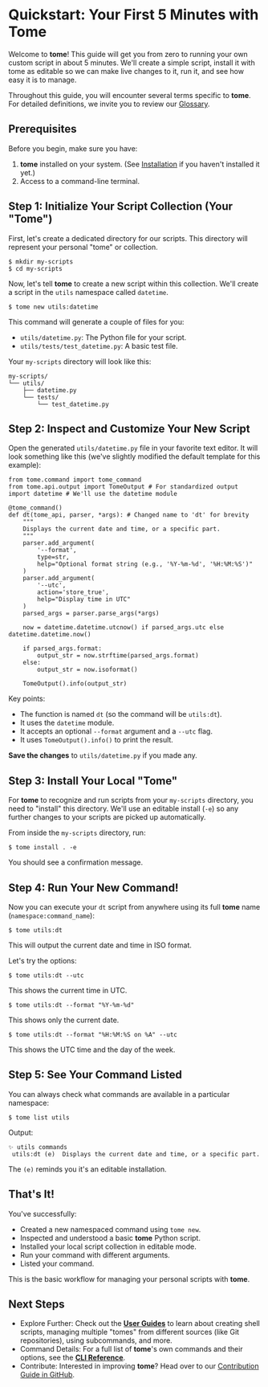 # Quickstart: Your First 5 Minutes with Tome

Welcome to **tome**! This guide will get you from zero to running your own
custom script in about 5 minutes. We'll create a simple script, install it with
tome as editable so we can make live changes to it, run it, and see how easy it
is to manage.

Throughout this guide, you will encounter several terms specific to **tome**.
For detailed definitions, we invite you to review our [Glossary](../resources/glossary.md).

## Prerequisites

Before you begin, make sure you have:

1.  **tome** installed on your system. (See [Installation](installing.md) if you
    haven't installed it yet.)
2.  Access to a command-line terminal.

## Step 1: Initialize Your Script Collection (Your "Tome")

First, let's create a dedicated directory for our scripts. This directory will
represent your personal "tome" or collection.

    $ mkdir my-scripts
    $ cd my-scripts

Now, let's tell **tome** to create a new script within this collection. We'll
create a script in the `utils` namespace called `datetime`.

    $ tome new utils:datetime

This command will generate a couple of files for you:
* `utils/datetime.py`: The Python file for your script.
* `utils/tests/test_datetime.py`: A basic test file.

Your `my-scripts` directory will look like this:

    my-scripts/
    └── utils/
        ├── datetime.py
        └── tests/
            └── test_datetime.py

## Step 2: Inspect and Customize Your New Script

Open the generated `utils/datetime.py` file in your favorite text editor. It
will look something like this (we've slightly modified the default template for
this example):

    from tome.command import tome_command
    from tome.api.output import TomeOutput # For standardized output
    import datetime # We'll use the datetime module

    @tome_command()
    def dt(tome_api, parser, *args): # Changed name to 'dt' for brevity
        """
        Displays the current date and time, or a specific part.
        """
        parser.add_argument(
            '--format',
            type=str,
            help="Optional format string (e.g., '%Y-%m-%d', '%H:%M:%S')"
        )
        parser.add_argument(
            '--utc',
            action='store_true',
            help="Display time in UTC"
        )
        parsed_args = parser.parse_args(*args)

        now = datetime.datetime.utcnow() if parsed_args.utc else datetime.datetime.now()

        if parsed_args.format:
            output_str = now.strftime(parsed_args.format)
        else:
            output_str = now.isoformat()

        TomeOutput().info(output_str)

Key points:
* The function is named `dt` (so the command will be `utils:dt`).
* It uses the `datetime` module.
* It accepts an optional `--format` argument and a `--utc` flag.
* It uses `TomeOutput().info()` to print the result.

**Save the changes** to `utils/datetime.py` if you made any.

## Step 3: Install Your Local "Tome"

For **tome** to recognize and run scripts from your `my-scripts` directory, you
need to "install" this directory. We'll use an editable install (`-e`) so any
further changes to your scripts are picked up automatically.

From inside the `my-scripts` directory, run:

    $ tome install . -e

You should see a confirmation message.

## Step 4: Run Your New Command!

Now you can execute your `dt` script from anywhere using its full **tome** name
(`namespace:command_name`):

    $ tome utils:dt

This will output the current date and time in ISO format.

Let's try the options:

    $ tome utils:dt --utc

This shows the current time in UTC.

    $ tome utils:dt --format "%Y-%m-%d"

This shows only the current date.

    $ tome utils:dt --format "%H:%M:%S on %A" --utc

This shows the UTC time and the day of the week.

## Step 5: See Your Command Listed

You can always check what commands are available in a particular namespace:

    $ tome list utils

Output:

    ✨ utils commands
     utils:dt (e)  Displays the current date and time, or a specific part.

The `(e)` reminds you it's an editable installation.

## That's It!

You've successfully:
* Created a new namespaced command using `tome new`.
* Inspected and understood a basic **tome** Python script.
* Installed your local script collection in editable mode.
* Run your command with different arguments.
* Listed your command.

This is the basic workflow for managing your personal scripts with **tome**.

## Next Steps

* Explore Further: Check out the **[User Guides](../guides/index.md)** to learn
  about creating shell scripts, managing multiple "tomes" from different sources
  (like Git repositories), using subcommands, and more.
* Command Details: For a full list of **tome**'s own commands and their options,
  see the **[CLI Reference](../reference/cli.md)**.
* Contribute: Interested in improving **tome**? Head over to our [Contribution
  Guide in GitHub](https://github.com/jfrog/tome/blob/main/CONTRIBUTING.md).
